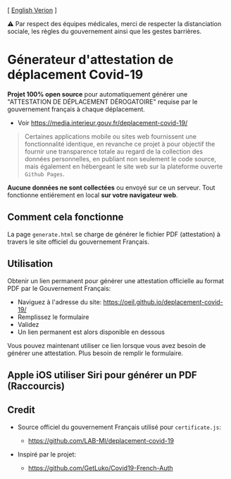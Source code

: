 [ [English Verion](README-EN.md) ]

⚠️ Par respect des équipes médicales, merci de respecter la distanciation sociale, les règles du gouvernement ainsi que les gestes barrières.

# Génerateur d'attestation de déplacement Covid-19

**Projet 100% open source** pour automatiquement générer une "ATTESTATION DE DÉPLACEMENT DÉROGATOIRE" requise par le gouvernement français à chaque déplacement.
- Voir https://media.interieur.gouv.fr/deplacement-covid-19/

>Certaines applications mobile ou sites web fournissent une fonctionnalité identique, en revanche ce projet à pour objectif the fournir une transparence totale au regard de la collection des données personnelles, en publiant non seulement le code source, mais également en hébergeant le site web sur la plateforme ouverte `Github Pages`.

**Aucune données ne sont collectées** ou envoyé sur ce un serveur. Tout fonctionne entiérement en local **sur votre navigateur web**.

## Comment cela fonctionne
La page `generate.html` se charge de générer le fichier PDF (attestation) à travers le site officiel du gouvernement Français.

## Utilisation
Obtenir un lien permanent pour générer une attestation officielle au format PDF par le Gouvernement Français:
- Naviguez à l'adresse du site: https://oeil.github.io/deplacement-covid-19/
- Remplissez le formulaire
- Validez
- Un lien permanent est alors disponible en dessous

Vous pouvez maintenant utiliser ce lien lorsque vous avez besoin de générer une attestation. Plus besoin de remplir le formulaire.

## Apple iOS utiliser Siri pour générer un PDF (Raccourcis)

## Credit
 * Source officiel du gouvernement Français utilisé pour `certificate.js`:
    * https://github.com/LAB-MI/deplacement-covid-19

 * Inspiré par le projet:
    * https://github.com/GetLuko/Covid19-French-Auth
